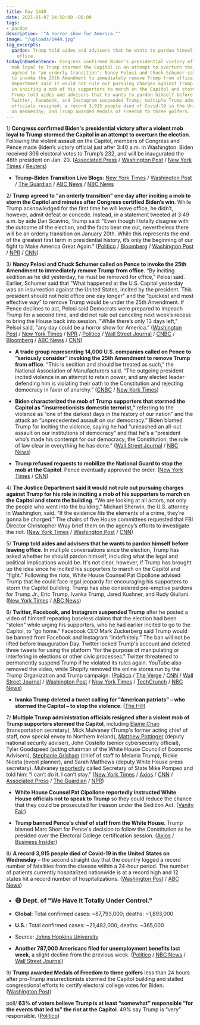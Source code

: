 ```yaml
---
title: Day 1449
date: 2021-01-07 14:50:00 -08:00
tags:
- pardon
description: '"A horror show for America."'
image: "/uploads/1449.jpg"
tag_excerpts:
  pardon: Trump told aides and advisers that he wants to pardon himself before leaving
    office.
todayInOneSentence: Congress confirmed Biden's presidential victory after a violent
  mob loyal to Trump stormed the Capitol in an attempt to overturn the election; Trump
  agreed to "an orderly transition"; Nancy Pelosi and Chuck Schumer called on Pence
  to invoke the 25th Amendment to immediately remove Trump from office; the Justice
  Department said it would not rule out pursuing charges against Trump for his role
  in inciting a mob of his supporters to march on the Capitol and storm the building;
  Trump told aides and advisers that he wants to pardon himself before leaving office;
  Twitter, Facebook, and Instagram suspended Trump; multiple Trump administration
  officials resigned; a record 3,915 people died of Covid-19 in the United States
  on Wednesday; and Trump awarded Medals of Freedom to three golfers.
---
```


1/ **Congress confirmed Biden's presidential victory after a violent mob loyal to Trump stormed the Capitol in an attempt to overturn the election**. Following the violent assault on the Capitol, members of Congress and Pence made Biden’s victory official just after 3:40 a.m. in Washington. Biden received 306 electoral votes to Trump’s 232, and will be inaugurated the 46th president on Jan. 20. ([Associated Press](https://apnews.com/article/election-2020-joe-biden-donald-trump-elections-electoral-college-0409d7d753461377ff2c5bb91ac4050c) / [Washington Post](https://www.washingtonpost.com/politics/congress-resumes-work-to-confirm-biden-win-on-historic-day-marred-by-riot/2021/01/06/4c3729dc-5039-11eb-b96e-0e54447b23a1_story.html) / [New York Times](https://www.nytimes.com/2021/01/06/us/politics/congress-gop-subvert-election.html) / [Reuters](https://www.reuters.com/article/us-usa-election-idUSKBN29C0YQ))

* **Trump-Biden Transition Live Blogs**: [New York Times](https://www.nytimes.com/live/2021/01/07/us/electoral-vote) / [Washington Post](https://www.washingtonpost.com/politics/2021/01/07/congress-election-biden-capitol-live-updates/) / [The Guardian](https://www.theguardian.com/us-news/live/2021/jan/07/joe-biden-donald-trump-mike-pence-capitol-congress-us-election-coronavirus-live-updates) / [ABC News](https://abcnews.go.com/Politics/live-updates/2020-election-results-transition/?id=75022086) / [NBC News](https://www.nbcnews.com/politics/congress/live-blog/2021-01-06-congress-electoral-vote-count-n1253179)

2/ **Trump agreed to "an orderly transition" one day after inciting a mob to storm the Capitol and minutes after Congress certified Biden’s win**. While Trump acknowledged for the first time he will leave office, he didn’t, however, admit defeat or concede. Instead, in a statement tweeted at 3:49 a.m. by aide Dan Scavino, Trump said: “Even though I totally disagree with the outcome of the election, and the facts bear me out, nevertheless there will be an orderly transition on January 20th. While this represents the end of the greatest first term in presidential history, it’s only the beginning of our fight to Make America Great Again.”
\([Politico](https://www.politico.com/news/2021/01/07/trump-transition-of-power-455721) / [Bloomberg](https://www.bloomberg.com/news/articles/2021-01-07/trump-offers-assurance-of-orderly-transition-to-biden-presidency?sref=MIBMEEoj) / [Washington Post](https://www.washingtonpost.com/nation/2021/01/07/trump-promises-orderly-transition/) / [NPR](https://www.npr.org/2021/01/07/954234902/congress-certifies-biden-victory-after-pro-trump-rioters-storm-the-capitol) / [CNN](https://www.cnn.com/2021/01/07/politics/trump-biden-us-capitol-electoral-college-insurrection/index.html))

3/ **Nancy Pelosi and Chuck Schumer called on Pence to invoke the 25th Amendment to immediately remove Trump from office**. “By inciting sedition as he did yesterday, he must be removed for office," Pelosi said. Earlier, Schumer said that "What happened at the U.S. Capitol yesterday was an insurrection against the United States, incited by the president. This president should not hold office one day longer" and the “quickest and most effective way” to remove Trump would be under the 25th Amendment. If Pence declines to act, Pelosi said Democrats were prepared to impeach Trump for a second time, and did not rule out canceling next week’s recess to bring the House back into session. "While there’s only 13 days left," Pelsoi said, "any day could be a horror show for America.” ([Washington Post](https://www.washingtonpost.com/politics/2021/01/07/congress-election-biden-capitol-live-updates/) / [New York Times](https://www.nytimes.com/2021/01/07/us/politics/pelosi-schumer-25-amendment.html) / [NPR](https://www.npr.org/sections/congress-electoral-college-tally-live-updates/2021/01/07/954438077/top-senate-democrat-calls-for-trumps-removal-from-office) / [Politico](https://www.politico.com/news/2021/01/07/lawmakers-trump-25th-amendment-455832) / [Wall Street Journal](https://www.wsj.com/articles/trump-agrees-to-orderly-transfer-of-power-to-biden-after-day-of-turmoil-at-capitol-11610027394) / [CNBC](https://www.cnbc.com/2021/01/07/chuck-schumer-calls-for-trumps-removal-from-office.html) / [Bloomberg](https://www.bloomberg.com/news/articles/2021-01-07/trump-faces-mounting-pressure-and-calls-for-resignation-removal?sref=MIBMEEoj) / [ABC News](https://abcnews.go.com/Politics/pelosi-schumer-call-trumps-removal-threaten-impeachment/story?id=75111588) / [CNN](https://www.cnn.com/2021/01/06/politics/trump-capitol-impeachment-25-amendment/index.html))

* **A trade group representing 14,000 U.S. companies called on Pence to “seriously consider” invoking the 25th Amendment to remove Trump from office**. “This is sedition and should be treated as such,” the National Association of Manufacturers said. “The outgoing president incited violence in an attempt to retain power, and any elected leader defending him is violating their oath to the Constitution and rejecting democracy in favor of anarchy.” ([CNBC](https://www.cnbc.com/2021/01/06/national-association-of-manufacturers-calls-dc-protests-sedition.html) / [New York Times](https://www.nytimes.com/live/2021/01/06/us/washington-dc-protests#a-prominent-business-group-calls-on-pence-to-start-constitutional-process-to-remove-trump-from-office))

* **Biden characterized the mob of Trump supporters that stormed the Capitol as "insurrectionists domestic terrorist,"** referring to the violence as “one of the darkest days in the history of our nation” and the attack an “unprecedented assault on our democracy.” Biden blamed Trump for inciting the violence, saying he had “unleashed an all-out assault on our institutions of democracy” and that he's a “president who’s made his contempt for our democracy, the Constitution, the rule of law clear in everything he has done.” ([Wall Street Journal](https://www.wsj.com/articles/biden-says-mob-that-stormed-capitol-were-domestic-terrorists-11610046962) / [NBC News](https://www.nbcnews.com/politics/white-house/biden-slams-capitol-rioters-domestic-terrorists-don-t-dare-call-n1253335))

* **Trump refused requests to mobilize the National Guard to stop the mob at the Capitol**. Pence eventually approved the order. ([New York Times](https://www.nytimes.com/live/2021/01/06/us/washington-dc-protests#trump-rebuffed-initial-requests-to-deploy-the-national-guard-to-the-capitol-pence-gave-the-go-ahead) / [CNN](https://www.cnn.com/2021/01/06/politics/pence-national-guard/index.html))

4/ **The Justice Department said it would not rule out pursuing charges against Trump for his role in inciting a mob of his supporters to march on the Capitol and storm the building**. “We are looking at all actors, not only the people who went into the building,” Michael Sherwin, the U.S. attorney in Washington, said. “If the evidence fits the elements of a crime, they’re gonna be charged.” The chairs of five House committees requested that FBI Director Christopher Wray brief them on the agency’s efforts to investigate the riot. ([New York Times](https://www.nytimes.com/live/2021/01/07/us/electoral-vote/the-justice-dept-says-it-wont-rule-out-investigating-trumps-incitement-of-rioters) / [Washington Post](https://www.washingtonpost.com/politics/2021/01/07/congress-election-biden-capitol-live-updates/#link-AFXU552CXRBB7ELONQL2KQIGEU) / [CNN](https://www.cnn.com/2021/01/07/politics/law-enforcement-capitol-riot/index.html))

5/ **Trump told aides and advisers that he wants to pardon himself before leaving office**. In multiple conversations since the election, Trump has asked whether he should pardon himself, including what the legal and political implications would be. It's not clear, however, if Trump has brought up the idea since he incited his supporters to march on the Capitol and “fight.” Following the riots, White House Counsel Pat Cipollone advised Trump that he could face legal jeopardy for encouraging his supporters to storm the Capitol building. Trump has also considered pre-emptive pardons for Trump Jr., Eric Trump, Ivanka Trump, Jared Kushner, and Rudy Giuliani. ([New York Times](https://www.nytimes.com/2021/01/07/us/politics/trump-self-pardon.html) / [ABC News](https://abcnews.go.com/Politics/trump-mulling-pardon-sources/story?id=75117589))

6/ **Twitter, Facebook, and Instagram suspended Trump** after he posted a video of himself repeating baseless claims that the election had been “stolen" while urging his supporters, who he had earlier incited to go to the Capitol, to "go home." Facebook CEO Mark Zuckerberg said Trump would be banned from Facebook and Instagram “indefinitely.” The ban will not be lifted before Inauguration Day. Twitter locked Trump's account and deleted three tweets for using the platform “for the purpose of manipulating or interfering in elections or other civic processes.” Twitter threatened to permanently suspend Trump if he violated its rules again. YouTube also removed the video, while Shopify removed the online stores run by the Trump Organization and Trump campaign. ([Politico](https://www.politico.com/news/2021/01/06/twitter-trump-tweet-capitol-violence-455630) / [The Verge](https://www.theverge.com/2021/1/7/22218725/facebook-trump-ban-extended-capitol-riot-insurrection-block?scrolla=5eb6d68b7fedc32c19ef33b4) / [CNN](https://www.cnn.com/2021/01/07/tech/facebook-trump-restrictions/) / [Wall Street Journal](https://www.wsj.com/articles/shopify-takes-trumpstore-com-offline-in-response-to-riot-11610035673?mod=djemalertNEWS) / [Washington Post](https://www.washingtonpost.com/technology/2021/01/07/trump-twitter-ban/) / [New York Times](https://www.nytimes.com/live/2021/01/06/us/washington-dc-protests#twitter-taking-a-harder-line-locks-president-trumps-account-facebook-does-the-same) / [TechCrunch](https://techcrunch.com/2021/01/07/mark-zuckerberg-announces-trump-banned-from-facebook-and-instagram-for-at-least-the-next-two-weeks/) / [NBC News](https://www.nbcnews.com/tech/social-media/facebook-youtube-twitter-remove-video-trump-amid-chaos-capitol-n1253157))

* **Ivanka Trump deleted a tweet calling for "American patriots" – who stormed the Capitol – to stop the violence**. ([The Hill](https://thehill.com/homenews/532961-ivanka-urges-patriots-causing-violence-to-stop-immediately-in-now-deleted-tweet))

7/ **Multiple Trump administration officials resigned after a violent mob of Trump supporters stormed the Capitol**, including [Elaine Chao](https://www.cnbc.com/2021/01/07/trump-riot-fallout-officials-quit-over-capitol-mob-attack.html) (transportation secretary), Mick Mulvaney (Trump's former acting chief of staff, now special envoy to Northern Ireland), [Matthew Pottinger](https://www.cnn.com/2021/01/06/politics/national-security-adviser-resigns-trump-protest/) (deputy national security adviser),  John Costello (senior cybersecurity official), Tyler Goodspeed (acting chairman of the White House Council of Economic Advisers), [Stephanie Grisham](https://www.cnn.com/2021/01/06/politics/stephanie-grisham-white-house-resign/index.html) (chief of staff to Melania Trump), Rickie Niceta (event planner), and Sarah Matthews (deputy White House press secretary). Mulvaney [reportedly](https://www.cnbc.com/2021/01/07/mick-mulvaney-resigns-from-trump-administration-expects-others-to-follow.html) called Secretary of State Mike Pompeo and told him: “I can’t do it. I can’t stay.” ([New York Times](https://www.nytimes.com/article/trump-resignations.html) / [Axios](https://www.axios.com/trump-white-house-pence-chief-aides-676367a1-8110-4e53-9347-c3b09b578b45.html) / [CNN](https://www.cnn.com/2021/01/07/politics/resignations-trump-white-house/index.html) / [Associated Press](https://www.cnn.com/2021/01/06/politics/national-security-adviser-resigns-trump-protest/) / [The Guardian](https://www.theguardian.com/us-news/2021/jan/07/trump-adviser-resigns-two-other-senior-officials-consider-quitting-matt-pottinger) / [NPR](https://www.npr.org/sections/congress-electoral-college-tally-live-updates/2021/01/07/954495552/transportation-secretary-elaine-chao-to-resign-citing-violence-at-capitol))

* **White House Counsel Pat Cipollone reportedly instructed White House officials not to speak to Trump** so they could reduce the chance that they could be prosecuted for treason under the Sedition Act. ([Vanity Fair](https://www.vanityfair.com/news/2021/01/after-a-day-of-violence-and-25th-amendment-chatter-trumps-allies-jumping-ship))

* **Trump banned Pence's chief of staff from the White House**. Trump blamed Marc Short for Pence's decision to follow the Constitution as he presided over the Electoral College certification session. ([Axios](https://www.axios.com/trump-white-house-pence-chief-aides-676367a1-8110-4e53-9347-c3b09b578b45.html) / [Business Insider](https://www.businessinsider.com/marc-short-trump-bans-pence-chief-of-staff-white-house-2021-1))

8/ **A record 3,915 people died of Covid-19 in the United States on Wednesday** – the second straight day that the country logged a record number of fatalities from the disease within a 24-hour period. The number of patients currently hospitalized nationwide is at a record high and 12 states hit a record number of hospitalizations. ([Washington Post](https://www.washingtonpost.com/health/2021/01/07/covid-coronavirus-updates/) / [ABC News](https://abcnews.go.com/Health/live-updates/coronavirus/?id=75031267#75111287))

* ### 😷 Dept. of "We Have It Totally Under Control."

* **Global**: Total confirmed cases: \~87,793,000; deaths: \~1,893,000

* **U.S.**: Total confirmed cases: \~21,482,000; deaths: \~365,000

* Source: [Johns Hopkins University](https://coronavirus.jhu.edu/map.html)

* **Another 787,000 Americans filed for unemployment benefits last week**, a slight decline from the previous week. ([Politico](https://www.politico.com/news/2021/01/07/us-unemployment-claims-slip-still-high-455760) / [NBC News](https://www.nbcnews.com/business/business-news/weekly-initial-jobless-claims-total-787-000-n1253038) / [Wall Street Journal](https://www.wsj.com/articles/weekly-jobless-claims-coronavirus-01-07-2021-11609978240?mod=hp_lead_pos1))

9/ **Trump awarded Medals of Freedom to three golfers** less than 24 hours after pro-Trump insurrectionists stormed the Capitol building and stalled congressional efforts to certify electoral college votes for Biden. ([Washington Post](https://www.washingtonpost.com/sports/2021/01/07/trump-medals-of-freedom-gary-player-annika-sorenstam-babe-zaharias/))

poll/ **63% of voters believe Trump is at least “somewhat” responsible “for the events that led to” the riot at the Capitol**. 49% say Trump is “very” responsible. ([Politico](https://www.politico.com/news/2021/01/07/poll-trump-capitol-riot-responsibility-455911))